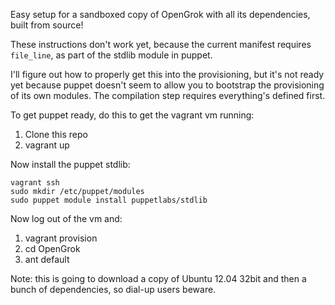 Easy setup for a sandboxed copy of OpenGrok with all its dependencies, built from source!


These instructions don't work yet, because the current manifest requires `file_line`, as part of the stdlib module in puppet.

I'll figure out how to properly get this into the provisioning, but it's not ready yet because puppet doesn't seem to allow you to bootstrap the provisioning of its own modules.  The compilation step requires everything's defined first.

To get puppet ready, do this to get the vagrant vm running:

1. Clone this repo
1. vagrant up

Now install the puppet stdlib:

    vagrant ssh
    sudo mkdir /etc/puppet/modules
    sudo puppet module install puppetlabs/stdlib

Now log out of the vm and:

1. vagrant provision
1. cd OpenGrok
1. ant default

Note: this is going to download a copy of Ubuntu 12.04 32bit and then a bunch of dependencies, so dial-up users beware.
